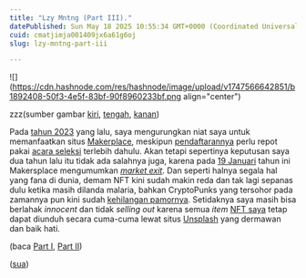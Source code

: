 ```yaml
---
title: "Lzy Mntng (Part III)."
datePublished: Sun May 18 2025 10:55:34 GMT+0000 (Coordinated Universal Time)
cuid: cmatjimja001409jx6a61g6oj
slug: lzy-mntng-part-iii

---
```


![](https://cdn.hashnode.com/res/hashnode/image/upload/v1747566642851/b1892408-50f3-4e5f-83bf-90f8960233bf.png align="center")

zzz(sumber gambar [kiri](https://makersplace.com), [tengah](https://makersplace.com/p/makersplace-announces-market-exit), [kanan](https://www.instagram.com/makersplace/p/DE-eIa2yh5G))

Pada [tahun 2023](https://blog.sua.ist/lzy-mntng-part-ii) yang lalu, saya mengurungkan niat saya untuk memanfaatkan situs [Makerplace](https://makersplace.com/), meskipun [pendaftarannya](https://makersplace.com/ofisia) perlu repot pakai [acara seleksi](https://makersplace.com/application/) terlebih dahulu. Akan tetapi sepertinya keputusan saya dua tahun lalu itu tidak ada salahnya juga, karena pada [19 Januari](https://www.instagram.com/makersplace/p/DE-eIa2yh5G) tahun ini Makersplace mengumumkan [*market exit*](https://makersplace.com/p/makersplace-announces-market-exit). Dan seperti halnya segala hal yang fana di dunia, demam NFT kini sudah makin reda dan tak lagi sepanas dulu ketika masih dilanda malaria, bahkan CryptoPunks yang tersohor pada zamannya pun kini sudah [kehilangan pamornya](https://www.theverge.com/news/665731/cryptopunks-nfts-sold-to-node-foundation-non-profit). Setidaknya saya masih bisa berlahak *innocent* dan tidak *selling out* karena semua *item* [NFT saya](https://ofisiaeditions.dsgn.lv) tetap dapat diunduh secara cuma-cuma lewat situs [Unsplash](https://unsplash.com/@ofisia) yang dermawan dan baik hati.

(baca [Part I](https://blog.sua.ist/lzy-mntng), [Part II](https://blog.sua.ist/lzy-mntng-part-ii))

([sua](https://sua.ist))